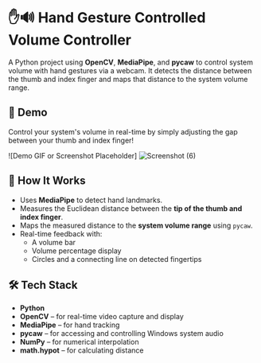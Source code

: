 # ✋🔊 Hand Gesture Controlled Volume Controller

A Python project using **OpenCV**, **MediaPipe**, and **pycaw** to control system volume with hand gestures via a webcam. It detects the distance between the thumb and index finger and maps that distance to the system volume range.

## 📸 Demo

Control your system's volume in real-time by simply adjusting the gap between your thumb and index finger!

![Demo GIF or Screenshot Placeholder]
![Screenshot (6)](https://github.com/user-attachments/assets/d9cfc280-a9be-45d9-b068-5f1df6fd82be)


## 🧠 How It Works

- Uses **MediaPipe** to detect hand landmarks.
- Measures the Euclidean distance between the **tip of the thumb and index finger**.
- Maps the measured distance to the **system volume range** using `pycaw`.
- Real-time feedback with:
  - A volume bar
  - Volume percentage display
  - Circles and a connecting line on detected fingertips


## 🛠️ Tech Stack

- **Python**
- **OpenCV** – for real-time video capture and display
- **MediaPipe** – for hand tracking
- **pycaw** – for accessing and controlling Windows system audio
- **NumPy** – for numerical interpolation
- **math.hypot** – for calculating distance

